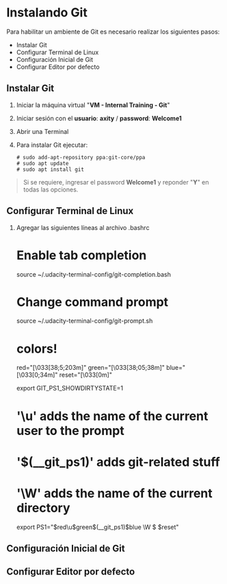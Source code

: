 # Instalando Git
Para habilitar un ambiente de Git es necesario realizar los siguientes pasos:

 - Instalar Git
 - Configurar Terminal de Linux
 - Configuración Inicial de Git
 - Configurar Editor por defecto

## Instalar Git
 1. Iniciar la máquina virtual "**VM - Internal Training - Git**"
 2. Iniciar sesión con el **usuario**: **axity** / **password**: **Welcome1**
 3. Abrir una Terminal
 4. Para instalar Git ejecutar:

        # sudo add-apt-repository ppa:git-core/ppa
        # sudo apt update
        # sudo apt install git
    

> Si se requiere, ingresar el password **Welcome1** y reponder "**Y**" en todas las opciones.

## Configurar Terminal de Linux
1. Agregar las siguientes líneas al archivo .bashrc

    # Enable tab completion
    source ~/.udacity-terminal-config/git-completion.bash
    
    # Change command prompt
    source ~/.udacity-terminal-config/git-prompt.sh
    
    # colors!
    red="\[\033[38;5;203m\]"
    green="\[\033[38;05;38m\]"
    blue="\[\033[0;34m\]"
    reset="\[\033[0m\]"
    
    export GIT_PS1_SHOWDIRTYSTATE=1

    # '\u' adds the name of the current user to the prompt
    # '\$(__git_ps1)' adds git-related stuff
    # '\W' adds the name of the current directory
    export PS1="$red\u$green\$(__git_ps1)$blue \W
    $ $reset"


## Configuración Inicial de Git

## Configurar Editor por defecto

<!--stackedit_data:
eyJoaXN0b3J5IjpbMTc4NDIwMDMwMSwtMzgzOTMwNDUsLTIxMD
ExMjYzMDcsNzczOTQxMzA1LDgwNDA2Mzg1NywxODM2MjM3MDIs
OTAzMzAyOTk4LC03MTcyMzY3MTMsLTMwNDEyNjMxOCwxOTY4MD
cxODM0LC0xOTM4NzI1NjcxLDM1OTY3MzQ2LDczMDk5ODExNl19

-->